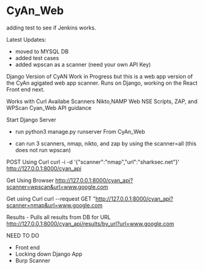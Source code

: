 # CyAn_Web


adding test to see if Jenkins works. 


Latest Updates:
- moved to MYSQL DB
- added test cases 
- added wpscan as a scanner (need your own API Key)


Django Version of CyAN
Work in Progress but this is a web app version of the CyAn agigated web app scanner.  Runs on Django, working on the React Front end next.

Works with Curl 
Availabe Scanners Nikto,NAMP Web NSE Scripts, ZAP, and WPScan
Cyan_Web API guidance 

Start Django Server
- run python3 manage.py runserver From  CyAn_Web

- can run 3 scanners, nmap, nikto, and zap by using the scanner=all (this does not run wpscan)

POST 
Using Curl
 curl -i -d '{"scanner":"nmap","url":"sharksec.net"}' http://127.0.0.1:8000/cyan_api

Get Using Browser
http://127.0.0.1:8000/cyan_api?scanner=wpscan&url=www.google.com


Get using Curl
curl --request GET "http://127.0.0.1:8000/cyan_api?scanner=nmap&url=www.google.com


Results - Pulls all results from DB for URL 
http://127.0.0.1:8000/cyan_api/results/by_url?url=www.google.com

NEED TO DO 
- Front end
- Locking down Django App
- Burp Scanner

